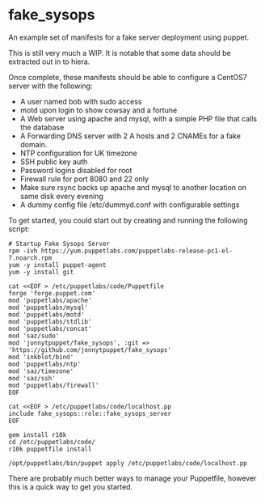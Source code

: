 # fake_sysops
An example set of manifests for a fake server deployment using puppet.

This is still very much a WIP. It is notable that some data should be extracted out in to hiera.

Once complete, these manifests should be able to configure a CentOS7 server with the following:
* A user named bob with sudo access
* motd upon login to show cowsay and a fortune
* A Web server using apache and mysql, with a simple PHP file that calls the database
* A Forwarding DNS server with 2 A hosts and 2 CNAMEs for a fake domain.
* NTP configuration for UK timezone
* SSH public key auth
* Password logins disabled for root
* Firewall rule for port 8080 and 22 only
* Make sure rsync backs up apache and mysql to another location on same disk every evening
* A dummy config file /etc/dummyd.conf with configurable settings

To get started, you could start out by creating and running the following script:
```
# Startup Fake Sysops Server
rpm -ivh https://yum.puppetlabs.com/puppetlabs-release-pc1-el-7.noarch.rpm
yum -y install puppet-agent
yum -y install git

cat <<EOF > /etc/puppetlabs/code/Puppetfile
forge 'forge.puppet.com'
mod 'puppetlabs/apache'
mod 'puppetlabs/mysql'
mod 'puppetlabs/motd'
mod 'puppetlabs/stdlib'
mod 'puppetlabs/concat'
mod 'saz/sudo'
mod 'jonnytpuppet/fake_sysops', :git => 'https://github.com/jonnytpuppet/fake_sysops'
mod 'inkblot/bind'
mod 'puppetlabs/ntp'
mod 'saz/timezone'
mod 'saz/ssh'
mod 'puppetlabs/firewall'
EOF

cat <<EOF > /etc/puppetlabs/code/localhost.pp
include fake_sysops::role::fake_sysops_server
EOF

gem install r10k
cd /etc/puppetlabs/code/
r10k puppetfile install

/opt/puppetlabs/bin/puppet apply /etc/puppetlabs/code/localhost.pp
```

There are probably much better ways to manage your Puppetfile, however this is a quick way to get you started.
